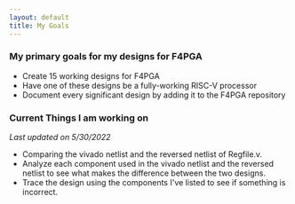 ```yaml
---
layout: default
title: My Goals
---
```


### My primary goals for my designs for F4PGA
* Create 15 working designs for F4PGA
* Have one of these designs be a fully-working RISC-V processor
* Document every significant design by adding it to the F4PGA repository

### Current Things I am working on
*Last updated on 5/30/2022*
* Comparing the vivado netlist and the reversed netlist of Regfile.v.
* Analyze each component used in the vivado netlist and the reversed netlist to see what makes the difference between the two designs.
* Trace the design using the components I've listed to see if something is incorrect.
